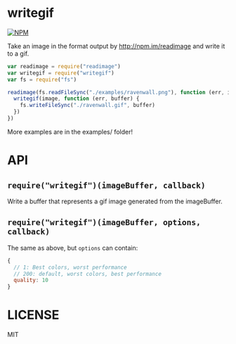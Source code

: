 writegif
=====

[![NPM](https://nodei.co/npm/writegif.png)](https://nodei.co/npm/writegif/)

Take an image in the format output by http://npm.im/readimage and write it to a gif.

```javascript
var readimage = require("readimage")
var writegif = require("writegif")
var fs = require("fs")

readimage(fs.readFileSync("./examples/ravenwall.png"), function (err, image) {
  writegif(image, function (err, buffer) {
    fs.writeFileSync("./ravenwall.gif", buffer)
  })
})

```

More examples are in the examples/ folder!

API
===

`require("writegif")(imageBuffer, callback)`
---

Write a buffer that represents a gif image generated from the imageBuffer.

`require("writegif")(imageBuffer, options, callback)`
---

The same as above, but `options` can contain:

```js
{
  // 1: Best colors, worst performance
  // 200: default, worst colors, best performance
  quality: 10
}
```

LICENSE
=======

MIT
